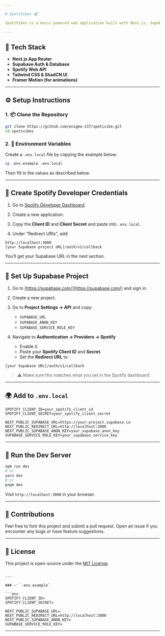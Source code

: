 ```yaml
---

# SpotiVibes 🎧

SpotiVibes is a music-powered web application built with Next.js, Supabase, and the Spotify API. It allows users to log in with Spotify, fetch and interact with their playlists, and enjoy a custom music dashboard experience.

---
```


## 🧪 Tech Stack
- **Next.js App Router**
- **Supabase Auth & Database**
- **Spotify Web API**
- **Tailwind CSS & ShadCN UI**
- **Framer Motion (for animations)**

---

## ⚙️ Setup Instructions

### 1. 📦 Clone the Repository

```bash
git clone https://github.com/enigma-137/spotivibe.git
cd spotivibes
````

### 2. 🔐 Environment Variables

Create a `.env.local` file by copying the example below:

```bash
cp .env.example .env.local
```

Then fill in the values as described below.

---

## 🔑 Create Spotify Developer Credentials

1. Go to [Spotify Developer Dashboard](https://developer.spotify.com/dashboard).

2. Create a new application.

3. Copy the **Client ID** and **Client Secret** and paste into `.env.local`.

4. Under "Redirect URIs", add:

```
http://localhost:3000
[your Supabase project URL]/auth/v1/callback
```

You’ll get your Supabase URL in the next section.

---

## 🧰 Set Up Supabase Project

1. Go to [https://supabase.com/](https://supabase.com/) and sign in.

2. Create a new project.

3. Go to **Project Settings → API** and copy:

   * `SUPABASE_URL`
   * `SUPABASE_ANON_KEY`
   * `SUPABASE_SERVICE_ROLE_KEY`

4. Navigate to **Authentication → Providers → Spotify**

   * Enable it.
   * Paste your **Spotify Client ID** and **Secret**.
   * Set the **Redirect URL** to:

```
[your Supabase URL]/auth/v1/callback
```

> ⚠️ Make sure this matches what you set in the Spotify dashboard.

---

## 🌍 Add to `.env.local`

```env
SPOTIFY_CLIENT_ID=your_spotify_client_id
SPOTIFY_CLIENT_SECRET=your_spotify_client_secret

NEXT_PUBLIC_SUPABASE_URL=https://your-project.supabase.co
NEXT_PUBLIC_REDIRECT_URL=http://localhost:3000
NEXT_PUBLIC_SUPABASE_ANON_KEY=your_supabase_anon_key
SUPABASE_SERVICE_ROLE_KEY=your_supabase_service_key
```

---

## 🚀 Run the Dev Server

```bash
npm run dev
# or
yarn dev
# or
pnpm dev
```

Visit `http://localhost:3000` in your browser.

---

## 🙌 Contributions

Feel free to fork this project and submit a pull request. Open an issue if you encounter any bugs or have feature suggestions.

---

## 📄 License

This project is open-source under the [MIT License](LICENSE).

````

---

### ✅ `.env.example`

```env
SPOTIFY_CLIENT_ID=
SPOTIFY_CLIENT_SECRET=

NEXT_PUBLIC_SUPABASE_URL=
NEXT_PUBLIC_REDIRECT_URL=http://localhost:3000
NEXT_PUBLIC_SUPABASE_ANON_KEY=
SUPABASE_SERVICE_ROLE_KEY=
````

---


